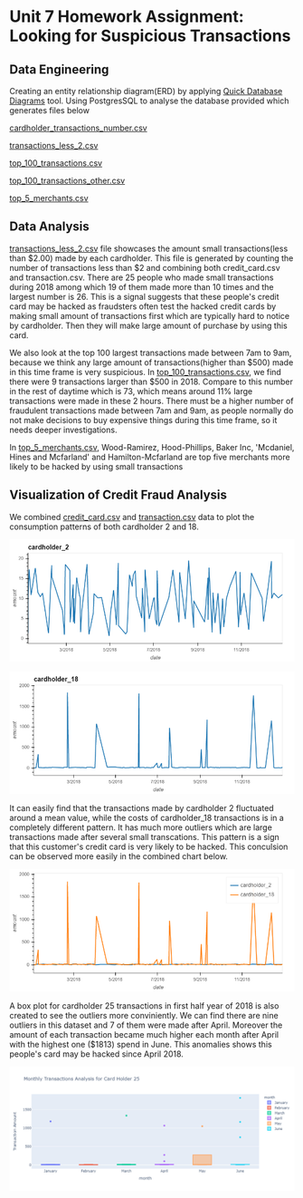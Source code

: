 # Unit 7 Homework Assignment: Looking for Suspicious Transactions

## Data Engineering

Creating an entity relationship diagram(ERD) by applying [Quick Database Diagrams](https://www.quickdatabasediagrams.com) tool. Using PostgresSQL to analyse the database provided which generates files below


[cardholder_transactions_number.csv](Data/cardholder_transactions_number.csv)

[transactions_less_2.csv](Data/transactions_less_2.csv)

[top_100_transactions.csv](Data/top_100_transactions.csv)

[top_100_transactions_other.csv](Data/top_100_transactions_other.csv)

[top_5_merchants.csv](Data/top_5_merchants.csv)

## Data Analysis

[transactions_less_2.csv](Data/transactions_less_2.csv) file showcases the amount small transactions(less than $2.00) made by each cardholder. This file is generated by counting the number of transactions less than $2 and combining both credit_card.csv and transaction.csv. There are 25 people who made small transactions during 2018 among which 19 of them made more than 10 times and the largest number is 26. This is a signal suggests that these people's credit card may be hacked as fraudsters often test the hacked credit cards by making small amount of transactions first which are typically hard to notice by cardholder. Then they will make large amount of purchase by using this card. 

We also look at the top 100 largest transactions made between 7am to 9am, because we think any large amount of transactions(higher than $500) made in this time frame is very suspicious. In [top_100_transactions.csv](Data/top_100_transactions.csv), we find there were 9 transactions larger than $500 in 2018. Compare to this number in the rest of daytime which is 73, which means around 11% large transactions were made in these 2 hours. There must be a higher number of fraudulent transactions made between 7am and 9am, as people normally do not make decisions to buy expensive things during this time frame, so it needs deeper investigations. 

In [top_5_merchants.csv](Data/top_5_merchants.csv), Wood-Ramirez, Hood-Phillips, Baker Inc, 'Mcdaniel, Hines and Mcfarland' and Hamilton-Mcfarland are top five merchants more likely to be hacked by using small transactions 

## Visualization of Credit Fraud Analysis 

We combined [credit_card.csv](Data/credit_card.csv) and [transaction.csv](Data/transaction.csv) data to plot the consumption patterns of both cardholder 2 and 18. 

![cardholder_2](Images/cardholder2.png)

![cardholder_18](Images/cardholder18.png)

It can easily find that the transactions made by cardholder 2 fluctuated around a mean value, while the costs of cardholder_18 transactions is in a completely different pattern. It has much more outliers which are large transactions made after several small transcations. This pattern is a sign that this customer's credit card is very likely to be hacked. This conculsion can be observed more easily in the combined chart below.

![combined_chart](Images/combine.png)

A box plot for cardholder 25 transactions in first half year of 2018 is also created to see the outliers more conviniently. We can find there are nine outliers in this dataset and 7 of them were made after April. Moreover the amount of each transaction became much higher each month after April with the highest one ($1813) spend in June. This anomalies shows this people's card may be hacked since April 2018. 

![box_plot_25](Images/cardholder25.png)
